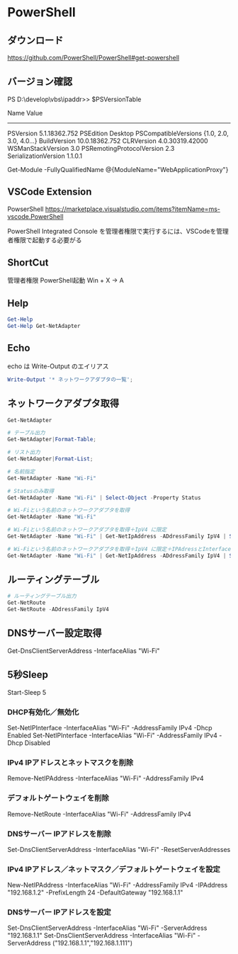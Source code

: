# PowerShell

## ダウンロード
https://github.com/PowerShell/PowerShell#get-powershell

## バージョン確認

PS D:\develop\vbs\ipaddr>> $PSVersionTable

Name                           Value
----                           -----
PSVersion                      5.1.18362.752
PSEdition                      Desktop
PSCompatibleVersions           {1.0, 2.0, 3.0, 4.0...}
BuildVersion                   10.0.18362.752
CLRVersion                     4.0.30319.42000
WSManStackVersion              3.0
PSRemotingProtocolVersion      2.3
SerializationVersion           1.1.0.1



Get-Module -FullyQualifiedName @{ModuleName="WebApplicationProxy"}


## VSCode Extension

PowserShell
https://marketplace.visualstudio.com/items?itemName=ms-vscode.PowerShell

PowerShell Integrated Console
を管理者権限で実行するには、VSCodeを管理者権限で起動する必要がる

## ShortCut

管理者権限 PowerShell起動
Win + X -> A

## Help

```ps1
Get-Help
Get-Help Get-NetAdapter
```

## Echo

echo は Write-Output のエイリアス

```ps1
Write-Output '* ネットワークアダプタの一覧';
```

## ネットワークアダプタ取得

```ps1
Get-NetAdapter

# テーブル出力
Get-NetAdapter|Format-Table;

# リスト出力
Get-NetAdapter|Format-List;

# 名前指定
Get-NetAdapter -Name "Wi-Fi"

# Statusのみ取得
Get-NetAdapter -Name "Wi-Fi" | Select-Object -Property Status

# Wi-Fiという名前のネットワークアダプタを取得
Get-NetAdapter -Name "Wi-Fi"

# Wi-Fiという名前のネットワークアダプタを取得＋IpV4 に限定
Get-NetAdapter -Name "Wi-Fi" | Get-NetIpAddress -ADdressFamily IpV4 | Select-Object -Property IPAddress

# Wi-Fiという名前のネットワークアダプタを取得＋IpV4 に限定＋IPAdressとInterfaceAliasのみ選択取得
Get-NetAdapter -Name "Wi-Fi" | Get-NetIpAddress -ADdressFamily IpV4 | Select-Object -Property IPAddress,InterfaceAlias
```

## ルーティングテーブル

```ps1
# ルーティングテーブル出力
Get-NetRoute
Get-NetRoute -ADdressFamily IpV4
```

## DNSサーバー設定取得

Get-DnsClientServerAddress -InterfaceAlias "Wi-Fi"


## 5秒Sleep

Start-Sleep 5




### DHCP有効化／無効化
Set-NetIPInterface -InterfaceAlias "Wi-Fi" -AddressFamily IPv4 -Dhcp Enabled
Set-NetIPInterface -InterfaceAlias "Wi-Fi" -AddressFamily IPv4 -Dhcp Disabled

### IPv4 IPアドレスとネットマスクを削除
Remove-NetIPAddress -InterfaceAlias "Wi-Fi" -AddressFamily IPv4
### デフォルトゲートウェイを削除
Remove-NetRoute -InterfaceAlias "Wi-Fi" -AddressFamily IPv4
### DNSサーバー IPアドレスを削除
Set-DnsClientServerAddress -InterfaceAlias "Wi-Fi" -ResetServerAddresses

### IPv4 IPアドレス／ネットマスク／デフォルトゲートウェイを設定
New-NetIPAddress -InterfaceAlias "Wi-Fi" -AddressFamily IPv4 -IPAddress "192.168.1.2" -PrefixLength 24 -DefaultGateway "192.168.1.1"
### DNSサーバー IPアドレスを設定
Set-DnsClientServerAddress -InterfaceAlias "Wi-Fi" -ServerAddress "192.168.1.1"
Set-DnsClientServerAddress -InterfaceAlias "Wi-Fi" -ServerAddress ("192.168.1.1","192.168.1.111")


